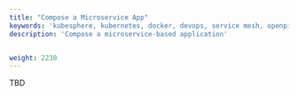```yaml
---
title: "Compose a Microservice App"
keywords: 'kubesphere, kubernetes, docker, devops, service mesh, openpitrix'
description: 'Compose a microservice-based application'


weight: 2230
---
```


TBD
